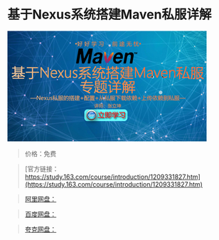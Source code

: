 # 基于Nexus系统搭建Maven私服详解

![img](../../../assets/study163/free/20b05d8c36b0434f87dd3b44de864fa5.jpg)

> 价格：免费

> [官方链接：https://study.163.com/course/introduction/1209331827.htm](https://study.163.com/course/introduction/1209331827.htm)

> [阿里网盘：]()

> [百度网盘：]()

> [夸克网盘：]()
